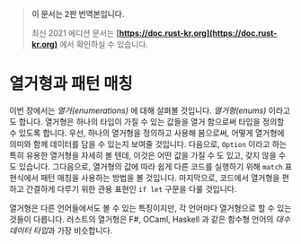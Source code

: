 > **이 문서는 2판 번역본입니다.**
>
> 최신 2021 에디션 문서는 **[https://doc.rust-kr.org](https://doc.rust-kr.org)** 에서 확인하실 수 있습니다.

# 열거형과 패턴 매칭

이번 장에서는 *열거(enumerations)* 에 대해 살펴볼 것입니다. *열거형(enums)* 이라고도 합니다.
열거형은 하나의 타입이 가질 수 있는 값들을 열거 함으로써 타입을 정의할 수 있도록 합니다.
우선, 하나의 열거형을 정의하고 사용해 봄으로써, 어떻게 열거형에 의미와 함께 데이터를 담을 수 있는지 보여줄 것입니다.
다음으로, `Option` 이라고 하는 특히 유용한 열거형을 자세히 볼 텐데, 이것은 어떤 값을 가질 수 도 있고, 갖지 않을 수 도 있습니다.
그다음으로, 열거형의 값에 따라 쉽게 다른 코드를 실행하기 위해 `match` 표현식에서 패턴 매칭을 사용하는 방법을 볼 것입니다.
마지막으로, 코드에서 열거형을 편하고 간결하게 다루기 위한 관용 표현인 `if let` 구문을 다룰 것입니다.

열거형은 다른 언어들에서도 볼 수 있는 특징이지만, 각 언어마다 열거형으로 할 수 있는 것들이 다릅니다.
러스트의 열거형은 F#, OCaml, Haskell 과 같은 함수형 언어의 *대수 데이터 타입*과 가장 비슷합니다.
